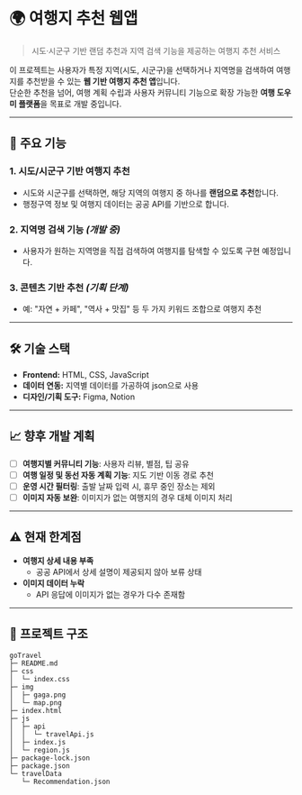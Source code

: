 # 🌍 여행지 추천 웹앱

> 시도·시군구 기반 랜덤 추천과 지역 검색 기능을 제공하는 여행지 추천 서비스

이 프로젝트는 사용자가 특정 지역(시도, 시군구)을 선택하거나 지역명을 검색하여 여행지를 추천받을 수 있는 **웹 기반 여행지 추천 앱**입니다.  
단순한 추천을 넘어, 여행 계획 수립과 사용자 커뮤니티 기능으로 확장 가능한 **여행 도우미 플랫폼**을 목표로 개발 중입니다.

---

## 📌 주요 기능

### 1. 시도/시군구 기반 여행지 추천

- 시도와 시군구를 선택하면, 해당 지역의 여행지 중 하나를 **랜덤으로 추천**합니다.
- 행정구역 정보 및 여행지 데이터는 공공 API를 기반으로 합니다.

### 2. 지역명 검색 기능 _(개발 중)_

- 사용자가 원하는 지역명을 직접 검색하여 여행지를 탐색할 수 있도록 구현 예정입니다.

### 3. 콘텐츠 기반 추천 _(기획 단계)_

- 예: "자연 + 카페", "역사 + 맛집" 등 두 가지 키워드 조합으로 여행지 추천

---

## 🛠 기술 스택

- **Frontend:** HTML, CSS, JavaScript
- **데이터 연동:** 지역별 데이터를 가공하여 json으로 사용
- **디자인/기획 도구:** Figma, Notion

---

## 📈 향후 개발 계획

- [ ] **여행지별 커뮤니티 기능**: 사용자 리뷰, 별점, 팁 공유
- [ ] **여행 일정 및 동선 자동 계획 기능**: 지도 기반 이동 경로 추천
- [ ] **운영 시간 필터링**: 출발 날짜 입력 시, 휴무 중인 장소는 제외
- [ ] **이미지 자동 보완**: 이미지가 없는 여행지의 경우 대체 이미지 처리

---

## ⚠️ 현재 한계점

- **여행지 상세 내용 부족**
  - 공공 API에서 상세 설명이 제공되지 않아 보류 상태
- **이미지 데이터 누락**
  - API 응답에 이미지가 없는 경우가 다수 존재함

---

## 📁 프로젝트 구조

```
goTravel
├─ README.md
├─ css
│  └─ index.css
├─ img
│  ├─ gaga.png
│  └─ map.png
├─ index.html
├─ js
│  ├─ api
│  │  └─ travelApi.js
│  ├─ index.js
│  └─ region.js
├─ package-lock.json
├─ package.json
└─ travelData
   └─ Recommendation.json

```

